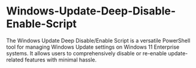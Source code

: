 # Windows-Update-Deep-Disable-Enable-Script
The Windows Update Deep Disable/Enable Script is a versatile PowerShell tool for managing Windows Update settings on Windows 11 Enterprise systems. It allows users to comprehensively disable or re-enable update-related features with minimal hassle. 
